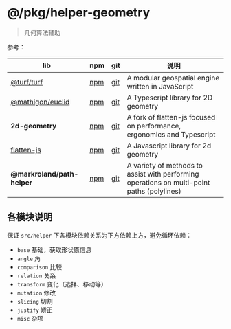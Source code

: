 # @/pkg/helper-geometry

> 几何算法辅助

参考：

| lib | npm | git | 说明 |
| --- | --- | --- | --- |
| [@turf/turf](https://turfjs.org) | [npm](https://www.npmjs.com/package/@turf/turf) | [git](https://github.com/Turfjs/turf) | A modular geospatial engine written in JavaScript |
| [@mathigon/euclid](https://mathigon.io/euclid) | [npm](https://www.npmjs.com/package/@mathigon/euclid) | [git](https://github.com/mathigon/euclid.js) | A Typescript library for 2D geometry |
| **2d-geometry** | [npm](https://www.npmjs.com/package/2d-geometry) | [git](https://github.com/romgrk/2d-geometry) | A fork of flatten-js focused on performance, ergonomics and Typescript |
| [flatten-js](https://alexbol99.github.io/flatten-js/index.html) | [npm](https://www.npmjs.com/package/flatten-js) | [git](https://github.com/alexbol99/flatten-js) | A Javascript library for 2d geometry |
| **@markroland/path-helper** | [npm](https://www.npmjs.com/package/@markroland/path-helper) | [git](https://github.com/markroland/path-helper) | A variety of methods to assist with performing operations on multi-point paths (polylines) |

## 各模块说明

保证 `src/helper` 下各模块依赖关系为下方依赖上方，避免循环依赖：

* `base` 基础，获取形状原信息
* `angle` 角
* `comparison` 比较
* `relation` 关系
* `transform` 变化（选择、移动等）
* `mutation` 修改
* `slicing` 切割
* `justify` 矫正
* `misc` 杂项
